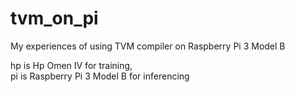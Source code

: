 # tvm_on_pi
My experiences of using TVM compiler on Raspberry Pi 3 Model B


hp is Hp Omen IV for training,  
pi is Raspberry Pi 3 Model B for inferencing
